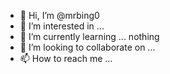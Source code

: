 - 👋 Hi, I’m @mrbing0
- 👀 I’m interested in ...
- 🌱 I’m currently learning ... nothing
- 💞️ I’m looking to collaborate on ...
- 📫 How to reach me ... 

<!---
mrbing0/mrbing0 is a ✨ special ✨ repository because its `README.md` (this file) appears on your GitHub profile.
You can click the Preview link to take a look at your changes.
--->
